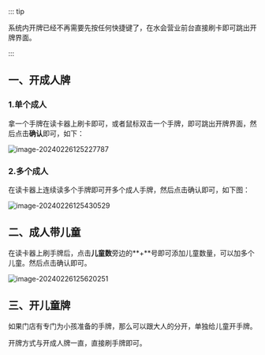 ::: tip

系统内开牌已经不再需要先按任何快捷键了，在水会营业前台直接刷卡即可跳出开牌界面。

 :::

## 一、开成人牌

### 1.单个成人

拿一个手牌在读卡器上刷卡即可，或者鼠标双击一个手牌，即可跳出开牌界面，然后点击**确认**即可，如下：

![image-20240226125227787](https://wiki-cdsoft.oss-cn-hangzhou.aliyuncs.com/202402261252867.png)

### 2.多个成人

在读卡器上连续读多个手牌即可开多个成人手牌，然后点击确认即可，如下图：

![image-20240226125430529](https://wiki-cdsoft.oss-cn-hangzhou.aliyuncs.com/202402261254589.png)

## 二、成人带儿童

在读卡器上刷手牌后，点击**儿童数**旁边的**+**号即可添加儿童数量，可以加多个儿童。然后点击确认即可。

![image-20240226125620251](https://wiki-cdsoft.oss-cn-hangzhou.aliyuncs.com/202402261256303.png)

## 三、开儿童牌

如果门店有专门为小孩准备的手牌，那么可以跟大人的分开，单独给儿童开手牌。

开牌方式与开成人牌一直，直接刷手牌即可。
